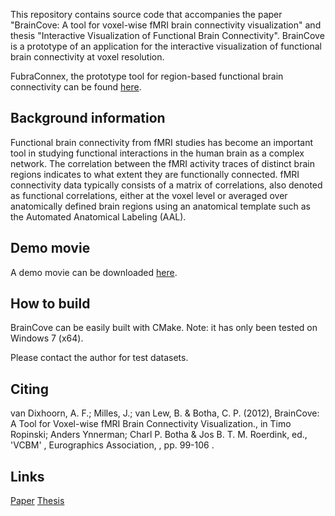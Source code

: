 This repository contains source code that accompanies the paper "BrainCove: A tool for voxel-wise fMRI brain connectivity visualization" and thesis "Interactive Visualization of Functional Brain Connectivity". BrainCove is a prototype of an application for the interactive visualization of functional brain connectivity at voxel resolution. 

FubraConnex, the prototype tool for region-based functional brain connectivity can be found [here](https://code.google.com/p/fubraconnex "").

Background information
----------------------
Functional brain connectivity from fMRI studies has become an important tool in studying functional interactions in the human brain as a complex network. The correlation between the fMRI activity traces of distinct brain regions indicates to what extent they are functionally connected. fMRI connectivity data typically consists of a matrix of correlations, also denoted as functional correlations, either at the voxel level or averaged over anatomically defined brain regions using an anatomical template such as the Automated Anatomical Labeling (AAL).

Demo movie
----------
A demo movie can be downloaded [here](http://graphics.tudelft.nl/publications/dixhoorn_braincove_2012.mov "BrainCove demo movie").


How to build
------------
BrainCove can be easily built with CMake. Note: it has only been tested on Windows 7 (x64).

Please contact the author for test datasets.

Citing
------
van Dixhoorn, A. F.; Milles, J.; van Lew, B. & Botha, C. P. (2012), BrainCove: A Tool for Voxel-wise fMRI Brain Connectivity Visualization., in Timo Ropinski; Anders Ynnerman; Charl P. Botha & Jos B. T. M. Roerdink, ed., 'VCBM' , Eurographics Association, , pp. 99-106 .

Links
-----
[Paper](http://graphics.tudelft.nl/Publications/dixhoorn_braincove_2012 "BrainCove: A tool for voxel-wise fMRI brain connectivity visualization")
[Thesis](http://repository.tudelft.nl/view/ir/uuid%3A9f7a367d-100d-4ff1-a02e-3532d96689ee "Interactive Visualization of Functional Brain Connectivity")